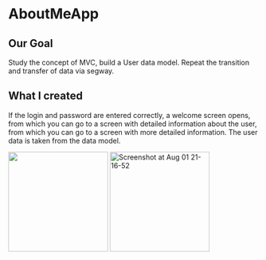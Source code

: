 # AboutMeApp

## Our Goal

Study the concept of MVC, build a User data model. Repeat the transition and transfer of data via segway.

## What I created

If the login and password are entered correctly, a welcome screen opens, from which you can go to a screen with detailed information about the user, from which you can go to a screen with more detailed information. The user data is taken from the data model.

<img src="https://github.com/user-attachments/assets/ca8a701c-d588-41a5-89da-0fbf64646e36" width="200">
<img width="200" alt="Screenshot at Aug 01 21-16-52" src="https://github.com/user-attachments/assets/ffb24846-c67d-4d84-92ad-7397856af681">
